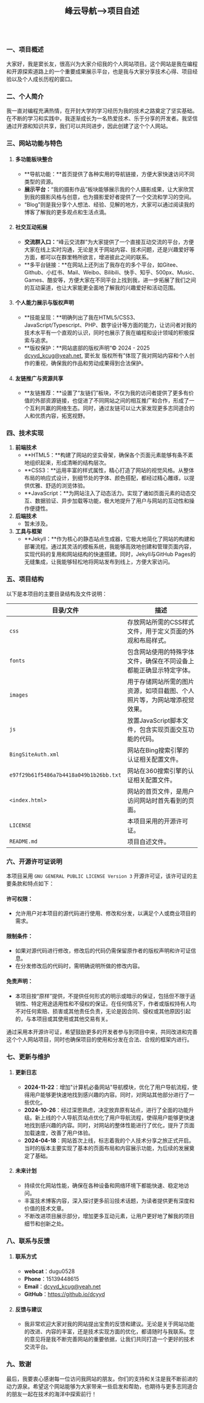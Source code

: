 <h2><center>峰云导航—>项目自述</center></h2><br><br>

### 一、**项目概述**

大家好，我是窦长友，很高兴为大家介绍我的个人网站项目。这个网站是我在编程和开源探索道路上的一个重要成果展示平台，也是我与大家分享技术心得、项目经验以及个人成长历程的窗口。

### 二、**个人简介**

我一直对编程充满热情，在开封大学的学习经历为我的技术之路奠定了坚实基础。在不断的学习和实践中，我逐渐成长为一名热爱技术、乐于分享的开发者。我坚信通过开源和知识共享，我们可以共同进步，因此创建了这个个人网站。

### 三、**网站功能与特色**

1. #### **多功能板块整合**

   - **导航功能：**首页提供了各种实用的导航链接，方便大家快速访问不同类型的资源。
   - **展示平台：**“我的摄影作品”板块能够展示我的个人摄影成果，让大家欣赏到我的摄影风格与创意，也为摄影爱好者提供了一个交流和学习的空间。
   - “Blog”则是我分享个人想法、经验、见解的地方，大家可以通过阅读我的博客了解我的更多观点和生活点滴。

2. #### **社交互动拓展**

   - **交流群入口：**“峰云交流群”为大家提供了一个直接互动交流的平台，方便大家在线上实时沟通，无论是关于网站内容、技术问题，还是兴趣爱好等方面，都可以在群里畅所欲言，增进彼此之间的联系。
   - **多平台链接：**在网站上还列出了我存在的多个平台，如Gitee、Github、小红书、Mail、Weibo、Bilibili、快手、知乎、500px、Music、Games、酷安等，方便大家在不同平台上找到我，进一步拓展了我们之间的互动渠道，也让大家能更全面地了解我的兴趣爱好和活动范围。

3. #### **个人能力展示与版权声明**

   - **技能呈现：**明确列出了我在HTML5/CSS3、JavaScript/Typescript、PHP、数字设计等方面的能力，让访问者对我的技术水平有一个直观的认识，同时也展示了我在编程和设计领域的积极探索与追求。
   - **版权保护：**网站底部的版权声明“© 2024 - 2025 dcyyd_kcug@yeah.net, 窦长友 版权所有”体现了我对网站内容和个人创作的重视，确保我的作品和劳动成果得到合法保护。

4. #### **友链推广与资源共享**

   - **友链推荐：**设置了“友链们”板块，不仅为我的访问者提供了更多有价值的外部资源链接，也促进了不同网站之间的相互推广和合作，形成了一个互利共赢的网络生态。同时，通过友链可以让大家发现更多志同道合的人和优质内容，拓宽视野。

### 四、**技术实现**

1. **前端技术**
   - **HTML5：**构建了网站的坚实骨架，确保各个页面元素能够有条不紊地组织起来，形成清晰的结构层次。
   - **CSS3：**运用丰富的样式属性，精心打造了网站的视觉风格。从整体布局的响应式设计，到细节处的字体、颜色搭配，都经过精心雕琢，以提供优雅、舒适的浏览体验。
   - **JavaScript：**为网站注入了动态活力。实现了诸如页面元素的动态交互、数据验证、异步加载等功能，极大地提升了用户与网站的互动性和操作便捷性。
2. **后端技术**
   - 暂未涉及。
3. **工具与框架**
   - **Jekyll：**作为核心的静态站点生成器，它极大地简化了网站的构建和部署流程。通过其灵活的模板系统，我能够高效地创建和管理页面内容，实现代码的复用和网站结构的快速搭建。同时，Jekyll与GitHub Pages的无缝集成，让我能够轻松地将网站发布到线上，方便大家访问。

### 五、**项目结构**

以下是本项目的主要目录结构及文件说明：

| **目录/文件**                          | **描述**                                                     |
| -------------------------------------- | ------------------------------------------------------------ |
| `css`                                  | 存放网站所需的CSS样式文件，用于定义页面的外观和布局样式。    |
| `fonts`                                | 包含网站使用的特殊字体文件，确保在不同设备上都能正确显示特定字体。 |
| `images`                               | 用于存储网站所需的图片资源，如项目截图、个人照片等，为网站增添视觉效果。 |
| `js`                                   | 放置JavaScript脚本文件，包含实现页面交互功能的代码。         |
| `BingSiteAuth.xml`                     | 网站在Bing搜索引擎的认证相关配置文件。                       |
| `e97f29b61f5486a7b4418a049b1b26bb.txt` | 网站在360搜索引擎的认证相关配置文件。                        |
| `<index.html>`                         | 网站的首页文件，是用户访问网站时首先看到的页面。             |
| `LICENSE`                              | 本项目采用的开源许可证。                                     |
| `README.md`                            | 项目自述文件。                                               |

### 六、**开源许可证说明**

本项目采用 `GNU GENERAL PUBLIC LICENSE Version 3` 开源许可证，该许可证的主要条款和特点如下：

#### **许可权限：**

- 允许用户对本项目的源代码进行使用、修改和分发，以满足个人或商业项目的需求。

#### **限制条件：**

- 如果对源代码进行修改，修改后的代码仍需保留原作者的版权声明和许可证信息。
- 在分发修改后的代码时，需明确说明所做的修改内容。

#### **免责声明：**

- 本项目按“原样”提供，不提供任何形式的明示或暗示的保证，包括但不限于适销性、特定用途适用性和不侵权的保证。在任何情况下，作者或版权持有人均不对任何索赔、损害或其他责任负责，无论是因合同、侵权或其他原因引起的，与本项目或其使用或其他交易有关。

通过采用本开源许可证，希望鼓励更多的开发者参与到项目中来，共同改进和完善这个个人网站项目，同时也确保项目的使用和分发在合法、合规的框架内进行。

### 七、**更新与维护**

1. #### **更新日志**
   - **2024-11-22**：增加"计算机必备网站"导航模块，优化了用户导航流程，使得用户能够更快速地找到感兴趣的内容。同时，对网站其他部分进行了一些优化。
   - **2024-10-26**：经过深思熟虑，决定放弃原有站点，进行了全面的功能升级。新上线的个人导航页站点优化了用户导航流程，使得用户能够更快速地找到感兴趣的内容。同时，对网站的整体性能进行了优化，提升了页面加载速度，改善了用户体验。
   - **2024-04-18**：网站首次上线，标志着我的个人技术分享之旅正式开启。当时的版本主要实现了基本的页面布局和内容展示功能，为后续的发展奠定了基础。

2. #### **未来计划**

   - 持续优化网站性能，确保在各种设备和网络环境下都能快速、稳定地访问。
   - 丰富技术博客内容，深入探讨更多前沿技术话题，为读者提供更有深度和价值的技术文章。
   - 不断改进项目展示部分，增加更多互动元素，让用户更好地了解我的项目细节和创新之处。

### 八、**联系与反馈**

1. #### **联系方式**

   - **webcat**：dugu0528
   - **Phone**：15139448615
   - **Email**：dcyyd_kcug@yeah.net
   - **GitHub**：https://github.io/dcyyd

2. #### **反馈与建议**

   - 我非常欢迎大家对我的网站提出宝贵的反馈和建议。无论是关于网站功能的改进、内容的丰富，还是技术实现方面的优化，都请随时与我联系。您的意见将是我不断完善网站的重要依据，让我们共同打造一个更好的技术交流平台。

### 九、**致谢**

最后，我要衷心感谢每一位访问我网站的朋友。你们的支持和关注是我不断前进的动力源泉。希望这个网站能够为大家带来一些启发和帮助，也期待与更多志同道合的朋友一起在技术的海洋中探索前行！

